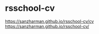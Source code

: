 # rsschool-cv
https://sanzharman.github.io/rsschool-cv/cv
https://sanzharman.github.io/rsschool-cv/
